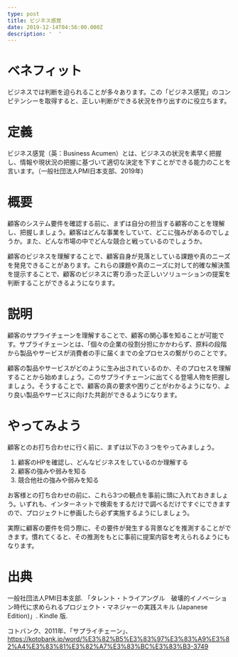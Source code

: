 ```yaml
---
type: post
title: ビジネス感覚
date: 2019-12-14T04:56:00.000Z
description: '  '
---
```

# ベネフィット

ビジネスでは判断を迫られることが多々あります。この「ビジネス感覚」のコンピテンシーを取得すると、正しい判断ができる状況を作り出すのに役立ちます。

# 定義

ビジネス感覚（英：Business Acumen）とは、ビジネスの状況を素早く把握し、情報や現状況の把握に基づいて適切な決定を下すことができる能力のことを言います。（一般社団法人PMI日本支部、2019年)

# 概要

顧客のシステム要件を確認する前に、まずは自分の担当する顧客のことを理解し、把握しましょう。顧客はどんな事業をしていて、どこに強みがあるのでしょうか。また、どんな市場の中でどんな競合と戦っているのでしょうか。

顧客のビジネスを理解することで、顧客自身が見落としている課題や真のニーズを発見できることがあります。これらの課題や真のニーズに対して的確な解決策を提示することで、顧客のビジネスに寄り添った正しいソリューションの提案を判断することができるようになります。

# 説明

顧客のサプライチェーンを理解することで、顧客の関心事を知ることが可能です。サプライチェーンとは、「個々の企業の役割分担にかかわらず、原料の段階から製品やサービスが消費者の手に届くまでの全プロセスの繋がりのことです。

顧客の製品やサービスがどのように生み出されているのか、そのプロセスを理解することから始めましょう。このサプライチェーンに出てくる登場人物を把握しましょう。そうすることで、顧客の真の要求や困りごとがわかるようになり、より良い製品やサービスに向けた共創ができるようになります。

# やってみよう

顧客とのお打ち合わせに行く前に、まずは以下の３つをやってみましょう。

1. 顧客のHPを確認し、どんなビジネスをしているのか理解する
2. 顧客の強みや弱みを知る
3. 競合他社の強みや弱みを知る

お客様との打ち合わせの前に、これら3つの観点を事前に頭に入れておきましょう。いずれも、インターネットで検索をするだけで調べるだけですぐにできますので、プロジェクトに参画したら必ず実施するようにしましょう。

実際に顧客の要件を伺う際に、その要件が発生する背景などを推測することができます。慣れてくると、その推測をもとに事前に提案内容を考えられるようにもなります。

# 出典

一般社団法人PMI日本支部. 「タレント・トライアングル　破壊的イノベーション時代に求められるプロジェクト・マネジャーの実践スキル (Japanese Edition)」. Kindle 版.

コトバンク、2011年、「サプライチェーン」、https://kotobank.jp/word/%E3%82%B5%E3%83%97%E3%83%A9%E3%82%A4%E3%83%81%E3%82%A7%E3%83%BC%E3%83%B3-3749
